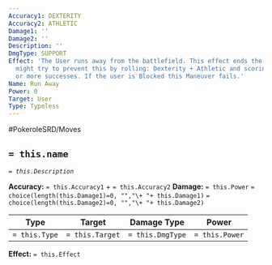 ```yaml
---
Accuracy1: DEXTERITY
Accuracy2: ATHLETIC
Damage1: ''
Damage2: ''
Description: ''
DmgType: SUPPORT
Effect: 'The User runs away from the battlefield. This effect ends the battle. Foes
  might try to prevent this by rolling: Dexterity + Athletic and scoring the same
  or more successes. If the user is Blocked this Maneuver fails.'
Name: Run Away
Power: 0
Target: User
Type: Typeless
---
```


#PokeroleSRD/Moves

## `= this.name` 
*`= this.Description`*

**Accuracy:** `= this.Accuracy1` + `= this.Accuracy2`
**Damage:** `= this.Power` `= choice(length(this.Damage1)=0, "","\+ "+ this.Damage1)` `= choice(length(this.Damage2)=0, "","\+ "+ this.Damage2)`

| Type          | Target          | Damage Type          | Power          |
| ------------- | --------------- | ---------------- | -------------- |
| `= this.Type` | `= this.Target` | `= this.DmgType` | `= this.Power` | 

**Effect:** `= this.Effect`
